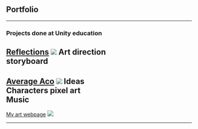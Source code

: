 ## Portfolio

---

### Projects done at Unity education 

[Reflections](https://imt-rexx.itch.io/reflections)
<img src="https://img.itch.zone/aW1nLzgwNjM1MjIucG5n/original/tpLy3u.png"/>
Art direction<br>
storyboard
---
[Average Aco](https://callmetoots.itch.io/average-aco)
<img src="https://img.itch.zone/aW1nLzc2MzE2NTkucG5n/original/BZN7se.png"/>
Ideas<br>
Characters pixel art<br>
Music
---
[My art webpage](drek.neocities.org)
<img src="https://upload.wikimedia.org/wikipedia/commons/b/be/Bliss_location%2C_Sonoma_Valley_in_2006.jpg"/>

---
